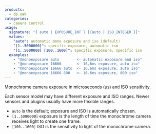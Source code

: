 ```yaml
---
products:
  - dp.oak
categories:
  - camera control
usage:
  signature: "{ auto | EXPOSURE_INT } [{auto | ISO_INTEGER }]"
  values:
    "auto": automatic mono exposure and iso (default)
    "[1..5000000]": specific exposure, automatic iso
    "[1..5000000] [100..1600]": specific exposure, specific iso
  examples:
    - "@monoexposure auto        <- automatic exposure and iso"
    - "@monoexposure 16666       <- 16.6ms exposure, auto iso"
    - "@monoexposure 16666 auto  <- 16.6ms exposure, auto iso"
    - "@monoexposure 16666 800   <- 16.6ms exposure, 800 iso"
---
```


Monochrome camera exposure in microseconds (µs) and ISO sensitivity.

Each sensor model may have different exposure and ISO ranges.
Newer sensors and plugins usually have more flexible ranges.

* `auto` is the default; exposure and ISO is automatically chosen.
* `[1..5000000]` exposure is the length of time the monochrome camera
  receives light to create one frame.
* `[100..1600]` ISO is the sensitivity to light of the monochrome camera.
